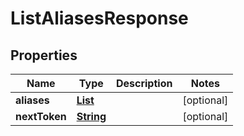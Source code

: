 

# ListAliasesResponse


## Properties

| Name | Type | Description | Notes |
|------------ | ------------- | ------------- | -------------|
|**aliases** | [**List**](List.md) |  |  [optional] |
|**nextToken** | [**String**](String.md) |  |  [optional] |



